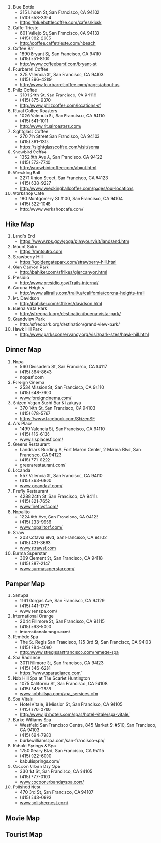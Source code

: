 1. Blue Bottle
    - 315 Linden St, San Francisco, CA 94102
    - (510) 653-3394
    - https://bluebottlecoffee.com/cafes/kiosk 
2. Caffe Trieste 
    - 601 Vallejo St, San Francisco, CA 94133
    - (415) 982-2605
    - http://coffee.caffetrieste.com/nbeach
3. Coffee Bar
    - 1890 Bryant St, San Francisco, CA 94110
    - (415) 551-8100
    - http://www.coffeebarsf.com/bryant-st 
4. Fourbarrel Coffee
    - 375 Valencia St, San Francisco, CA 94103
    - (415) 896–4289
    - http://www.fourbarrelcoffee.com/pages/about-us 
5. Philz Coffee
    - 3101 24th St, San Francisco, CA 94110
    - (415) 875-9370
    - http://www.philzcoffee.com/locations-sf
6. Ritual Coffee Roasters
    - 1026 Valencia St, San Francisco, CA 94110
    - (415) 641-1011
    - http://www.ritualroasters.com/ 
7. Sightglass Coffee
    - 270 7th Street San Francisco, CA 94103
    - (415) 861-1313
    - https://sightglasscoffee.com/visit/soma
8. Snowbird Coffee
    - 1352 9th Ave A, San Francisco, CA 94122
    - (415) 573-7740
    - http://snowbirdcoffee.com/about.html
9. Wrecking Ball
    - 2271 Union Street, San Francisco, CA 94123
    - (415) 638-9227
    - http://www.wreckingballcoffee.com/pages/our-locations
10. Workshop Cafe
    - 180 Montgomery St #100, San Francisco, CA 94104
    - (415) 322-1048
    - http://www.workshopcafe.com/

## Hike Map
1. Land's End
    - https://www.nps.gov/goga/planyourvisit/landsend.htm
2. Mount Sutro
    - https://mntsutro.com
3. Strawberry Hill
    - https://goldengatepark.com/strawberry-hill.html
4. Glen Canyon Park
    - http://bahiker.com/sfhikes/glencanyon.html
5. Presidio
    - http://www.presidio.gov/Trails-internal/
6. Corona Heights
    - http://www.alltrails.com/trail/us/california/corona-heights-trail
7. Mt. Davidson
    - http://bahiker.com/sfhikes/davidson.html
8. Buena Vista Park
    - http://sfrecpark.org/destination/buena-vista-park/
9. Grandview Park
    - http://sfrecpark.org/destination/grand-view-park/
10. Hawk Hill Park
    - http://www.parksconservancy.org/visit/park-sites/hawk-hill.html

## Dinner Map
1. Nopa
    - 560 Divisadero St, San Francisco, CA 94117
    - (415) 864-8643
    - nopasf.com
2. Foreign Cinema
    - 2534 Mission St, San Francisco, CA 94110
    - (415) 648-7600
    - www.foreigncinema.com/
3. Shizen Vegan Sushi Bar & Izakaya
    - 370 14th St, San Francisco, CA 94103
    - (415) 678-5767
    - https://www.facebook.com/ShizenSF
4. Al's Place
    - 1499 Valencia St, San Francisco, CA 94110
    - (415) 416-6136
    - www.alsplacesf.com/
5. Greens Restaurant
    - Landmark Building A, Fort Mason Center, 2 Marina Blvd, San Francisco, CA 94123
    - (415) 771-6222
    - greensrestaurant.com/
6. Locanda
    - 557 Valencia St, San Francisco, CA 94110
    - (415) 863-6800
    - www.locandasf.com/
7. Firefly Restaurant
    - 4288 24th St, San Francisco, CA 94114
    - (415) 821-7652
    - www.fireflysf.com/
8. Nopalito
    - 1224 9th Ave, San Francisco, CA 94122
    - (415) 233-9966
    - www.nopalitosf.com/
9. Straw
    - 203 Octavia Blvd, San Francisco, CA 94102
    - (415) 431-3663
    - www.strawsf.com
10. Burma Superstar
    - 309 Clement St, San Francisco, CA 94118
    - (415) 387-2147
    - www.burmasuperstar.com/

## Pamper Map
1. SenSpa
    - 1161 Gorgas Ave, San Francisco, CA 94129
    - (415) 441-1777
    - www.senspa.com/
2. International Orange
    - 2044 Fillmore St, San Francisco, CA 94115
    - (415) 563-5000
    - internationalorange.com/
3. Remède Spa
    - The St. Regis San Francisco, 125 3rd St, San Francisco, CA 94103
    - (415) 284-4060
    - http://www.stregissanfrancisco.com/remede-spa
4. Spa Radiance
    - 3011 Fillmore St, San Francisco, CA 94123
    - (415) 346-6281
    - https://www.sparadiance.com/
5. Nob Hill Spa at The Scarlet Huntington
    - 1075 California St, San Francisco, CA 94108
    - (415) 345-2888
    - www.nobhillspa.com/spa_services.cfm
6. Spa Vitale
    - Hotel Vitale, 8 Mission St, San Francisco, CA 94105
    - (415) 278-3788
    - http://www.jdvhotels.com/spas/hotel-vitale/spa-vitale/
7. Burke Williams Spa
    - Westfield San Francisco Centre, 845 Market St #510, San Francisco, CA 94103
    - (415) 694-7980
    - burkewilliamsspa.com/san-francisco-spa/
8. Kabuki Springs & Spa
    - 1750 Geary Blvd, San Francisco, CA 94115
    - (415) 922-6000
    - kabukisprings.com/
9. Cocoon Urban Day Spa
    - 330 1st St, San Francisco, CA 94105
    - (415) 777-0100
    - www.cocoonurbandayspa.com/
10. Polished Nest
    - 470 3rd St, San Francisco, CA 94107
    - (415) 543-0993
    - www.polishednest.com/

## Movie Map
## Tourist Map


